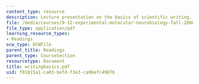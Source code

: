 ```yaml
---
content_type: resource
description: Lecture presentation on the basics of scientific writing.
file: /media/courses/9-12-experimental-molecular-neurobiology-fall-2006/f01815a1ca03befdf3e3ca96efc49876_writingbasics.pdf
file_type: application/pdf
learning_resource_types:
- Readings
ocw_type: OCWFile
parent_title: Readings
parent_type: CourseSection
resourcetype: Document
title: writingbasics.pdf
uid: f01815a1-ca03-befd-f3e3-ca96efc49876
---
```

